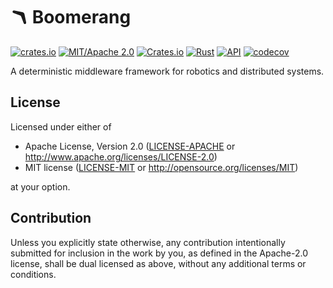 # 🪃 Boomerang

[![crates.io](https://img.shields.io/crates/v/boomerang.svg)](https://crates.io/crates/boomerang)
[![MIT/Apache 2.0](https://img.shields.io/badge/license-MIT%2FApache-blue.svg)](./LICENSE)
[![Crates.io](https://img.shields.io/crates/d/boomerang.svg)](https://crates.io/crates/boomerang)
[![Rust](https://github.com/jondo2010/boomerang/workflows/CI/badge.svg)](https://github.com/jondo2010/boomerang/actions)
[![API](https://docs.rs/boomerang/badge.svg)](https://docs.rs/boomerang)
[![codecov](https://codecov.io/github/jondo2010/boomerang/graph/badge.svg?token=PYXF8VSNY9)](https://codecov.io/github/jondo2010/boomerang)

A deterministic middleware framework for robotics and distributed systems.

## License

Licensed under either of

 * Apache License, Version 2.0
   ([LICENSE-APACHE](LICENSE-APACHE) or http://www.apache.org/licenses/LICENSE-2.0)
 * MIT license
   ([LICENSE-MIT](LICENSE-MIT) or http://opensource.org/licenses/MIT)

at your option.

## Contribution

Unless you explicitly state otherwise, any contribution intentionally submitted
for inclusion in the work by you, as defined in the Apache-2.0 license, shall be
dual licensed as above, without any additional terms or conditions.